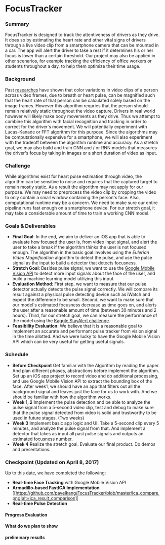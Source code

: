 # FocusTracker

### Summary

FocusTracker is designed to track the attentiveness of drivers as they drive. It
does so by estimating the heart rate and other vital signs of drivers through a
live video clip from a smartphone camera that can be mounted in a car. The app
will alert the driver to take a rest if it determines his or her focus is lower
than a certain threshold. Our project may also be applied in other scenarios,
for example tracking the efficiency of office workers or students throughout a
day, to help them optimize their time usage.

### Background

Past [researches](http://p.chambino.com/dissertation/pulse.pdf)
have shown that color variations in video clips of a
person across video frames, due to breath or heart pulse, can be magnified such
that the heart rate of that person can be calculated solely based on the
image frames. However this algorithm requries that the person should remain
relatively static throughout the video capture. Drivers in real world however
will likely make body movements as they drive. Thus we attempt to combine this
algorithm with facial recognition and tracking in order to correct for the
driver's movement. We will potentially experiment with Lucas-Kanade or FFT
algorithm for this purpose. Since the algorithms may be computationally
expensive for a smartphone, we will also experiment with the tradeoff between
the algorithm runtime and accuracy. As a stretch goal, we may also build and
train CNN and / or RNN models that measures the driver's focus by taking in
images or a short duration of video as input.

### Challenge

While algorithms exist for heart pulse estimation through video, the algorithm
can be sensitive to noise and requires that the captured target to remain mostly
static. As a result the algorithm may not apply for our purpose. We may need to
preprocess the video clip by cropping the video to only contain a small window
containing the person's face. Also, computational runtime may be a concern. We
need to make sure our entire pipeline runs fast enough on a smartphone device.
For our stretch goal, it may take a considerable amount of time to train a
working CNN model.

### Goals & Deliverables
- **Final Goal**: In the end, we aim to deliver an iOS app that is able to evaluate how focused the user is, from video input signal, and alert the user to take a break if the algorithm thinks the user is not focused enough. The algorithm in the basic goal involves using the _Eulerian Video Magnification_ algorithm to detect the pulse, and use the pulse signal as the input to build a detector that detects focusness.
- **Stretch Goal**: Besides pulse signal, we want to use the [Google Mobile Vision API](https://developers.google.com/vision/face-detection-concepts) to detect more input signals about the face of the user, and build a machine learning model utilizing this input.
- **Evaluation Method**: First step, we want to measure that our pulse detector actually detects the pulse signal correctly. We will compare its result against a physical pulse detecting device such as iWatch and expect the difference to be small. Second, we want to make sure that our model's estimated focusness decrease as time goes on, and alerts the user after a reasonable amount of time (between 30 minutes and 2 hours). Third, for our stretch goal, we can measure the performance of the model using the [Kaggle StayAlert challenge](https://www.kaggle.com/c/stayalert#description).
- **Feasibility Evaluation**: We believe that it is a reasonable goal to implement an accurate and performant pulse tracker from vision signal in the time allotted. And we were lucky to have the Google Mobile Vision API which can be very useful for getting useful signals.

### Schedule
- **Before Checkpoint** Get familiar with the Algorithm by reading the paper. And plan different phases, abstractions before implement the algorithm. Set up an iOS app project to record video and do additional processing, and use Google Mobile Vision API to extract the bounding box of the face. After week1, we should have an app that filters out all the background signal and leaves just the face for us to work with. And we should be familiar with how the algorithm works.
- **Week 1, 2** Implement the pulse detection and be able to analyze the pulse signal from a 5-second video clip, test and debug to make sure that the pulse signal detected from video is solid and trustworthy to be used in future stages. (Two weeks)
- **Week 3** Implement basic app logic and UI. Take a 5-second clip every 5 minutes, and analyze the pulse signal from that. And implement a detector that takes as input all past pulse signals and outputs an estimated focusness number.
- **Week 4** Realize the stretch goal. Evaluate our final product. Do demos and presentations.

### Checkpoint (Updated on April 8, 2017)

Up to this date, we have completed the following:
- **Real-time Face Tracking** with Google Mobile Vision API
- **Armadillo-based FastICA Implementation**
[[https://github.com/pavelkang/FocusTracker/blob/master/ica_compare.png|alt=ica_result_comparison]]
- **Real-time Pulse Detection**

#### Progress Evaluation
#### What do we plan to show
#### preliminary results
